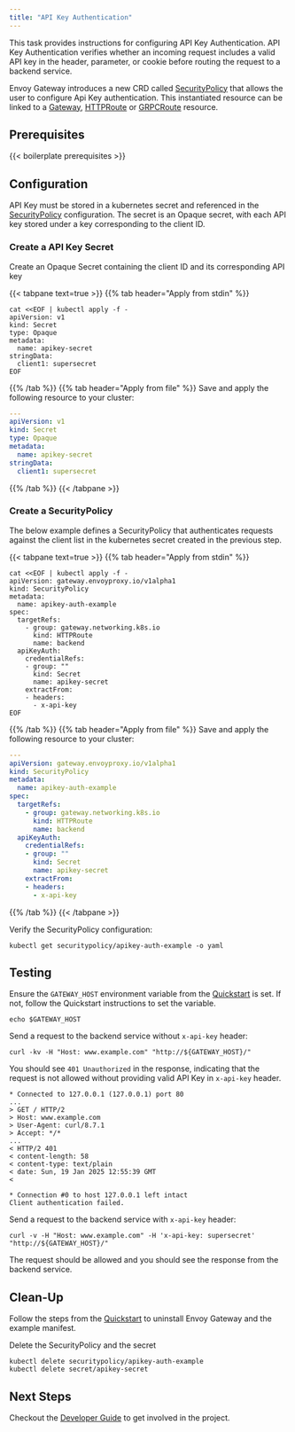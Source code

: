 ```yaml
---
title: "API Key Authentication"
---
```


This task provides instructions for configuring API Key Authentication. 
API Key Authentication verifies whether an incoming request includes a valid API key in the header, parameter, or cookie before routing the request to 
a backend service.

Envoy Gateway introduces a new CRD called [SecurityPolicy][] that allows the user to configure Api Key 
authentication. 
This instantiated resource can be linked to a [Gateway][], [HTTPRoute][] or [GRPCRoute][] resource.

## Prerequisites

{{< boilerplate prerequisites >}}

## Configuration

API Key must be stored in a kubernetes secret and referenced in the [SecurityPolicy][] configuration.
The secret is an Opaque secret, with each API key stored under a key corresponding to the client ID.

### Create a API Key Secret

Create an Opaque Secret containing the client ID and its corresponding API key

{{< tabpane text=true >}}
{{% tab header="Apply from stdin" %}}

```shell
cat <<EOF | kubectl apply -f -
apiVersion: v1
kind: Secret
type: Opaque
metadata:
  name: apikey-secret
stringData:
  client1: supersecret
EOF
```

{{% /tab %}}
{{% tab header="Apply from file" %}}
Save and apply the following resource to your cluster:

```yaml
---
apiVersion: v1
kind: Secret
type: Opaque
metadata:
  name: apikey-secret
stringData:
  client1: supersecret
```

{{% /tab %}}
{{< /tabpane >}}

### Create a SecurityPolicy

The below example defines a SecurityPolicy that authenticates requests against the client list in the kubernetes
secret created in the previous step.

{{< tabpane text=true >}}
{{% tab header="Apply from stdin" %}}

```shell
cat <<EOF | kubectl apply -f -
apiVersion: gateway.envoyproxy.io/v1alpha1
kind: SecurityPolicy
metadata:
  name: apikey-auth-example
spec:
  targetRefs:
    - group: gateway.networking.k8s.io
      kind: HTTPRoute
      name: backend
  apiKeyAuth:
    credentialRefs:
    - group: ""
      kind: Secret
      name: apikey-secret
    extractFrom:
    - headers:
      - x-api-key
EOF
```

{{% /tab %}}
{{% tab header="Apply from file" %}}
Save and apply the following resource to your cluster:

```yaml
---
apiVersion: gateway.envoyproxy.io/v1alpha1
kind: SecurityPolicy
metadata:
  name: apikey-auth-example
spec:
  targetRefs:
    - group: gateway.networking.k8s.io
      kind: HTTPRoute
      name: backend
  apiKeyAuth:
    credentialRefs:
    - group: ""
      kind: Secret
      name: apikey-secret
    extractFrom:
    - headers:
      - x-api-key
```

{{% /tab %}}
{{< /tabpane >}}

Verify the SecurityPolicy configuration:

```shell
kubectl get securitypolicy/apikey-auth-example -o yaml
```

## Testing

Ensure the `GATEWAY_HOST` environment variable from the [Quickstart](../../quickstart) is set. If not, follow the
Quickstart instructions to set the variable.

```shell
echo $GATEWAY_HOST
```

Send a request to the backend service without `x-api-key` header:

```shell
curl -kv -H "Host: www.example.com" "http://${GATEWAY_HOST}/" 
```

You should see `401 Unauthorized` in the response, indicating that the request is not allowed without providing valid API Key in `x-api-key` header.

```shell
* Connected to 127.0.0.1 (127.0.0.1) port 80
...
> GET / HTTP/2
> Host: www.example.com
> User-Agent: curl/8.7.1
> Accept: */*
...
< HTTP/2 401
< content-length: 58
< content-type: text/plain
< date: Sun, 19 Jan 2025 12:55:39 GMT
<

* Connection #0 to host 127.0.0.1 left intact
Client authentication failed.
```

Send a request to the backend service with `x-api-key` header:

```shell
curl -v -H "Host: www.example.com" -H 'x-api-key: supersecret' "http://${GATEWAY_HOST}/" 
```

The request should be allowed and you should see the response from the backend service.

## Clean-Up

Follow the steps from the [Quickstart](../../quickstart) to uninstall Envoy Gateway and the example manifest.

Delete the SecurityPolicy and the secret

```shell
kubectl delete securitypolicy/apikey-auth-example
kubectl delete secret/apikey-secret
```

## Next Steps

Checkout the [Developer Guide](../../../contributions/develop) to get involved in the project.

[SecurityPolicy]: ../../../api/extension_types#securitypolicy
[Gateway]: https://gateway-api.sigs.k8s.io/api-types/gateway
[HTTPRoute]: https://gateway-api.sigs.k8s.io/api-types/httproute
[GRPCRoute]: https://gateway-api.sigs.k8s.io/api-types/grpcroute
